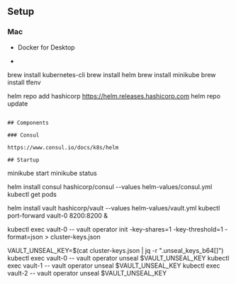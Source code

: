 
## Setup

### Mac

- Docker for Desktop

- ```
brew install kubernetes-cli
brew install helm
brew install minikube
brew install tfenv

helm repo add hashicorp https://helm.releases.hashicorp.com
helm repo update

```

## Components

### Consul

https://www.consul.io/docs/k8s/helm

## Startup

```
minikube start
minikube status

helm install consul hashicorp/consul --values helm-values/consul.yml
kubectl get pods

helm install vault hashicorp/vault --values helm-values/vault.yml
kubectl port-forward vault-0 8200:8200 &

kubectl exec vault-0 -- vault operator init -key-shares=1 -key-threshold=1 -format=json > cluster-keys.json

VAULT_UNSEAL_KEY=$(cat cluster-keys.json | jq -r ".unseal_keys_b64[]")
kubectl exec vault-0 -- vault operator unseal $VAULT_UNSEAL_KEY
kubectl exec vault-1 -- vault operator unseal $VAULT_UNSEAL_KEY
kubectl exec vault-2 -- vault operator unseal $VAULT_UNSEAL_KEY

```
